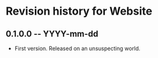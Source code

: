# Revision history for Website

## 0.1.0.0 -- YYYY-mm-dd

* First version. Released on an unsuspecting world.
